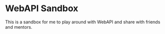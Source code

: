 # WebAPI Sandbox
This is a sandbox for me to play around with WebAPI and share with friends and mentors.
